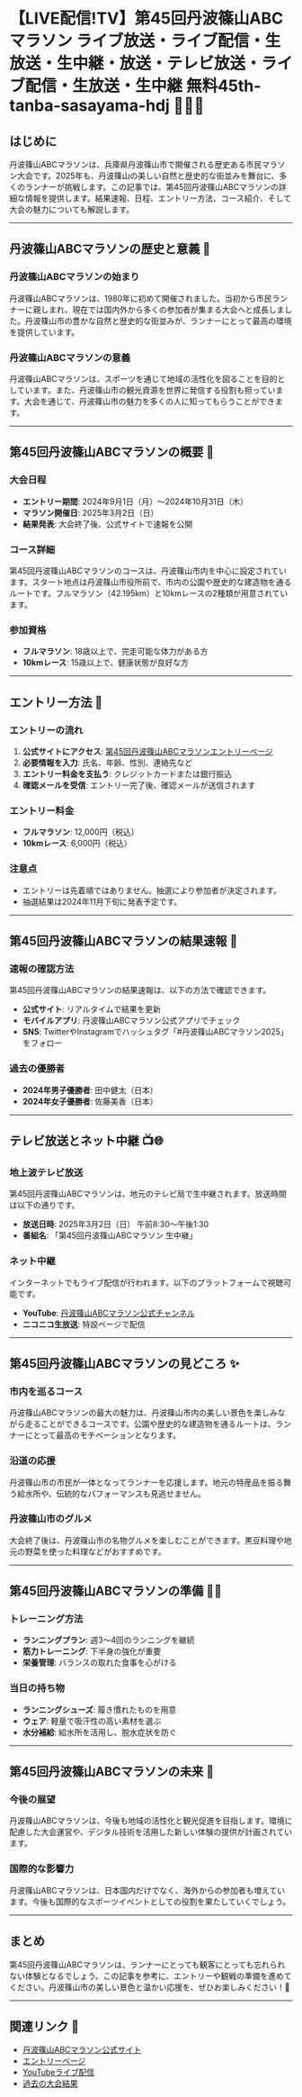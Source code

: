 # 【LIVE配信!TV】第45回丹波篠山ABCマラソン ライブ放送・ライブ配信・生放送・生中継・放送・テレビ放送・ライブ配信・生放送・生中継 無料45th-tanba-sasayama-hdj 🏃‍♂️🍂

## はじめに
丹波篠山ABCマラソンは、兵庫県丹波篠山市で開催される歴史ある市民マラソン大会です。2025年も、丹波篠山の美しい自然と歴史的な街並みを舞台に、多くのランナーが挑戦します。この記事では、第45回丹波篠山ABCマラソンの詳細な情報を提供します。結果速報、日程、エントリー方法、コース紹介、そして大会の魅力についても解説します。

---

## 丹波篠山ABCマラソンの歴史と意義 🏅

### 丹波篠山ABCマラソンの始まり
丹波篠山ABCマラソンは、1980年に初めて開催されました。当初から市民ランナーに親しまれ、現在では国内外から多くの参加者が集まる大会へと成長しました。丹波篠山市の豊かな自然と歴史的な街並みが、ランナーにとって最高の環境を提供しています。

### 丹波篠山ABCマラソンの意義
丹波篠山ABCマラソンは、スポーツを通じて地域の活性化を図ることを目的としています。また、丹波篠山市の観光資源を世界に発信する役割も担っています。大会を通じて、丹波篠山市の魅力を多くの人に知ってもらうことができます。

---

## 第45回丹波篠山ABCマラソンの概要 📜

### 大会日程
- **エントリー期間**: 2024年9月1日（月）～2024年10月31日（木）
- **マラソン開催日**: 2025年3月2日（日）
- **結果発表**: 大会終了後、公式サイトで速報を公開

### コース詳細
第45回丹波篠山ABCマラソンのコースは、丹波篠山市内を中心に設定されています。スタート地点は丹波篠山市役所前で、市内の公園や歴史的な建造物を通るルートです。フルマラソン（42.195km）と10kmレースの2種類が用意されています。

### 参加資格
- **フルマラソン**: 18歳以上で、完走可能な体力がある方
- **10kmレース**: 15歳以上で、健康状態が良好な方

---

## エントリー方法 📝

### エントリーの流れ
1. **公式サイトにアクセス**: [第45回丹波篠山ABCマラソンエントリーページ](#)
2. **必要情報を入力**: 氏名、年齢、性別、連絡先など
3. **エントリー料金を支払う**: クレジットカードまたは銀行振込
4. **確認メールを受信**: エントリー完了後、確認メールが送信されます

### エントリー料金
- **フルマラソン**: 12,000円（税込）
- **10kmレース**: 6,000円（税込）

### 注意点
- エントリーは先着順ではありません。抽選により参加者が決定されます。
- 抽選結果は2024年11月下旬に発表予定です。

---

## 第45回丹波篠山ABCマラソンの結果速報 🚨

### 速報の確認方法
第45回丹波篠山ABCマラソンの結果速報は、以下の方法で確認できます。
- **公式サイト**: リアルタイムで結果を更新
- **モバイルアプリ**: 丹波篠山ABCマラソン公式アプリでチェック
- **SNS**: TwitterやInstagramでハッシュタグ「#丹波篠山ABCマラソン2025」をフォロー

### 過去の優勝者
- **2024年男子優勝者**: 田中健太（日本）
- **2024年女子優勝者**: 佐藤美香（日本）

---

## テレビ放送とネット中継 📺🌐

### 地上波テレビ放送
第45回丹波篠山ABCマラソンは、地元のテレビ局で生中継されます。放送時間は以下の通りです。
- **放送日時**: 2025年3月2日（日） 午前8:30～午後1:30
- **番組名**: 「第45回丹波篠山ABCマラソン 生中継」

### ネット中継
インターネットでもライブ配信が行われます。以下のプラットフォームで視聴可能です。
- **YouTube**: [丹波篠山ABCマラソン公式チャンネル](#)
- **ニコニコ生放送**: 特設ページで配信

---

## 第45回丹波篠山ABCマラソンの見どころ ✨

### 市内を巡るコース
丹波篠山ABCマラソンの最大の魅力は、丹波篠山市内の美しい景色を楽しみながら走ることができるコースです。公園や歴史的な建造物を通るルートは、ランナーにとって最高のモチベーションとなります。

### 沿道の応援
丹波篠山市の市民が一体となってランナーを応援します。地元の特産品を振る舞う給水所や、伝統的なパフォーマンスも見逃せません。

### 丹波篠山市のグルメ
大会終了後は、丹波篠山市の名物グルメを楽しむことができます。黒豆料理や地元の野菜を使った料理などがおすすめです。

---

## 第45回丹波篠山ABCマラソンの準備 🏋️‍♀️

### トレーニング方法
- **ランニングプラン**: 週3～4回のランニングを継続
- **筋力トレーニング**: 下半身の強化が重要
- **栄養管理**: バランスの取れた食事を心がける

### 当日の持ち物
- **ランニングシューズ**: 履き慣れたものを用意
- **ウェア**: 軽量で吸汗性の高い素材を選ぶ
- **水分補給**: 給水所を活用し、脱水症状を防ぐ

---

## 第45回丹波篠山ABCマラソンの未来 🔮

### 今後の展望
丹波篠山ABCマラソンは、今後も地域の活性化と観光促進を目指します。環境に配慮した大会運営や、デジタル技術を活用した新しい体験の提供が計画されています。

### 国際的な影響力
丹波篠山ABCマラソンは、日本国内だけでなく、海外からの参加者も増えています。今後も国際的なスポーツイベントとしての役割を果たしていくでしょう。

---

## まとめ
第45回丹波篠山ABCマラソンは、ランナーにとっても観客にとっても忘れられない体験となるでしょう。この記事を参考に、エントリーや観戦の準備を進めてください。丹波篠山市の美しい景色と温かい応援を、ぜひお楽しみください！🎉

---

## 関連リンク 🔗
- [丹波篠山ABCマラソン公式サイト](#)
- [エントリーページ](#)
- [YouTubeライブ配信](#)
- [過去の大会結果](#)